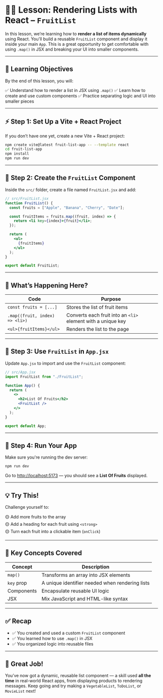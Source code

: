 # 🧑‍🏫 Lesson: Rendering Lists with React – `FruitList`

In this lesson, we’re learning how to **render a list of items dynamically** using React. You'll build a reusable `FruitList` component and display it inside your main `App`. This is a great opportunity to get comfortable with using `.map()` in JSX and breaking your UI into smaller components.

---

## 🎯 Learning Objectives

By the end of this lesson, you will:

✅ Understand how to render a list in JSX using `.map()`
✅ Learn how to create and use custom components
✅ Practice separating logic and UI into smaller pieces

---

## ⚡ Step 1: Set Up a Vite + React Project

If you don’t have one yet, create a new Vite + React project:

```bash
npm create vite@latest fruit-list-app -- --template react
cd fruit-list-app
npm install
npm run dev
```

---

## 🧱 Step 2: Create the `FruitList` Component

Inside the `src/` folder, create a file named `FruitList.jsx` and add:

```jsx
// src/FruitList.jsx
function FruitList() {
  const fruits = ["Apple", "Banana", "Cherry", "Date"];

  const fruitItems = fruits.map((fruit, index) => {
    return <li key={index}>{fruit}</li>;
  });

  return (
    <ul>
      {fruitItems}
    </ul>
  );
}

export default FruitList;
```

---

## 🧠 What’s Happening Here?

| Code                           | Purpose                                                      |
| ------------------------------ | ------------------------------------------------------------ |
| `const fruits = [...]`         | Stores the list of fruit items                               |
| `.map((fruit, index) => <li>)` | Converts each fruit into an `<li>` element with a unique key |
| `<ul>{fruitItems}</ul>`        | Renders the list to the page                                 |

---

## 🧪 Step 3: Use `FruitList` in `App.jsx`

Update `App.jsx` to import and use the `FruitList` component:

```jsx
// src/App.jsx
import FruitList from "./FruitList";

function App() {
  return (
    <>
      <h2>List Of Fruits</h2>
      <FruitList />
    </>
  );
}

export default App;
```

---

## 🚀 Step 4: Run Your App

Make sure you're running the dev server:

```bash
npm run dev
```

Go to [http://localhost:5173](http://localhost:5173) — you should see a **List Of Fruits** displayed.

---

## 💡 Try This!

Challenge yourself to:

🟡 Add more fruits to the array <br>
🟡 Add a heading for each fruit using `<strong>` <br>
🟡 Turn each fruit into a clickable item (`onClick`)

---

## 📘 Key Concepts Covered

| Concept    | Description                                     |
| ---------- | ----------------------------------------------- |
| `map()`    | Transforms an array into JSX elements           |
| `key` prop | A unique identifier needed when rendering lists |
| Components | Encapsulate reusable UI logic                   |
| JSX        | Mix JavaScript and HTML-like syntax             |

---

## ✅ Recap

* ✅ You created and used a custom `FruitList` component
* ✅ You learned how to use `.map()` in JSX
* ✅ You organized logic into reusable files

---

## 🎉 Great Job!

You’ve now got a dynamic, reusable list component — a skill used **all the time** in real-world React apps, from displaying products to rendering messages. Keep going and try making a `VegetableList`, `ToDoList`, or `MovieList` next!
